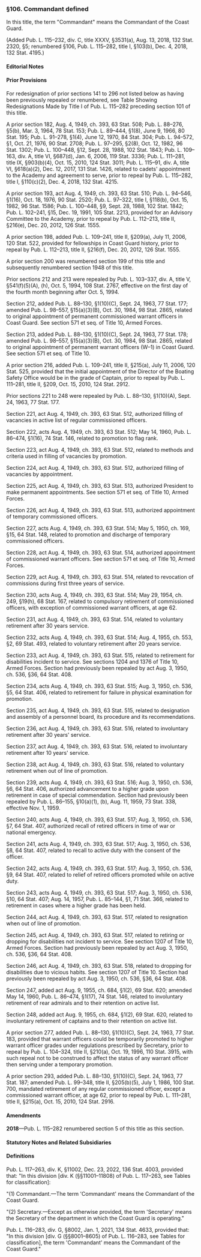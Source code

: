 ### §106. Commandant defined ###

In this title, the term "Commandant" means the Commandant of the Coast Guard.

(Added Pub. L. 115–232, div. C, title XXXV, §3531(a), Aug. 13, 2018, 132 Stat. 2320, §5; renumbered §106, Pub. L. 115–282, title I, §103(b), Dec. 4, 2018, 132 Stat. 4195.)

#### **Editorial Notes** ####

#### Prior Provisions ####

For redesignation of prior sections 141 to 296 not listed below as having been previously repealed or renumbered, see Table Showing Redesignations Made by Title I of Pub. L. 115–282 preceding section 101 of this title.

A prior section 182, Aug. 4, 1949, ch. 393, 63 Stat. 508; Pub. L. 88–276, §5(b), Mar. 3, 1964, 78 Stat. 153; Pub. L. 89–444, §1(8), June 9, 1966, 80 Stat. 195; Pub. L. 91–278, §1(4), June 12, 1970, 84 Stat. 304; Pub. L. 94–572, §1, Oct. 21, 1976, 90 Stat. 2708; Pub. L. 97–295, §2(8), Oct. 12, 1982, 96 Stat. 1302; Pub. L. 100–448, §12, Sept. 28, 1988, 102 Stat. 1843; Pub. L. 109–163, div. A, title VI, §687(d), Jan. 6, 2006, 119 Stat. 3336; Pub. L. 111–281, title IX, §903(b)(4), Oct. 15, 2010, 124 Stat. 3011; Pub. L. 115–91, div. A, title VI, §618(a)(2), Dec. 12, 2017, 131 Stat. 1426, related to cadets' appointment to the Academy and agreement to serve, prior to repeal by Pub. L. 115–282, title I, §110(c)(2), Dec. 4, 2018, 132 Stat. 4215.

A prior section 193, act Aug. 4, 1949, ch. 393, 63 Stat. 510; Pub. L. 94–546, §1(16), Oct. 18, 1976, 90 Stat. 2520; Pub. L. 97–322, title I, §118(b), Oct. 15, 1982, 96 Stat. 1586; Pub. L. 100–448, §9, Sept. 28, 1988, 102 Stat. 1842; Pub. L. 102–241, §15, Dec. 19, 1991, 105 Stat. 2213, provided for an Advisory Committee to the Academy, prior to repeal by Pub. L. 112–213, title II, §216(e), Dec. 20, 2012, 126 Stat. 1555.

A prior section 198, added Pub. L. 109–241, title II, §209(a), July 11, 2006, 120 Stat. 522, provided for fellowships in Coast Guard history, prior to repeal by Pub. L. 112–213, title II, §216(f), Dec. 20, 2012, 126 Stat. 1555.

A prior section 200 was renumbered section 199 of this title and subsequently renumbered section 1948 of this title.

Prior sections 212 and 213 were repealed by Pub. L. 103–337, div. A, title V, §541(f)(5)(A), (h), Oct. 5, 1994, 108 Stat. 2767, effective on the first day of the fourth month beginning after Oct. 5, 1994.

Section 212, added Pub. L. 88–130, §1(10)(C), Sept. 24, 1963, 77 Stat. 177; amended Pub. L. 98–557, §15(a)(3)(B), Oct. 30, 1984, 98 Stat. 2865, related to original appointment of permanent commissioned warrant officers in Coast Guard. See section 571 et seq. of Title 10, Armed Forces.

Section 213, added Pub. L. 88–130, §1(10)(C), Sept. 24, 1963, 77 Stat. 178; amended Pub. L. 98–557, §15(a)(3)(B), Oct. 30, 1984, 98 Stat. 2865, related to original appointment of permanent warrant officers (W–1) in Coast Guard. See section 571 et seq. of Title 10.

A prior section 216, added Pub. L. 109–241, title II, §215(a), July 11, 2006, 120 Stat. 525, provided that the initial appointment of the Director of the Boating Safety Office would be in the grade of Captain, prior to repeal by Pub. L. 111–281, title II, §209, Oct. 15, 2010, 124 Stat. 2912.

Prior sections 221 to 248 were repealed by Pub. L. 88–130, §1(10)(A), Sept. 24, 1963, 77 Stat. 177.

Section 221, act Aug. 4, 1949, ch. 393, 63 Stat. 512, authorized filling of vacancies in active list of regular commissioned officers.

Section 222, acts Aug. 4, 1949, ch. 393, 63 Stat. 512; May 14, 1960, Pub. L. 86–474, §1(16), 74 Stat. 146, related to promotion to flag rank.

Section 223, act Aug. 4, 1949, ch. 393, 63 Stat. 512, related to methods and criteria used in filling of vacancies by promotion.

Section 224, act Aug. 4, 1949, ch. 393, 63 Stat. 512, authorized filling of vacancies by appointment.

Section 225, act Aug. 4, 1949, ch. 393, 63 Stat. 513, authorized President to make permanent appointments. See section 571 et seq. of Title 10, Armed Forces.

Section 226, act Aug. 4, 1949, ch. 393, 63 Stat. 513, authorized appointment of temporary commissioned officers.

Section 227, acts Aug. 4, 1949, ch. 393, 63 Stat. 514; May 5, 1950, ch. 169, §15, 64 Stat. 148, related to promotion and discharge of temporary commissioned officers.

Section 228, act Aug. 4, 1949, ch. 393, 63 Stat. 514, authorized appointment of commissioned warrant officers. See section 571 et seq. of Title 10, Armed Forces.

Section 229, act Aug. 4, 1949, ch. 393, 63 Stat. 514, related to revocation of commissions during first three years of service.

Section 230, acts Aug. 4, 1949, ch. 393, 63 Stat. 514; May 29, 1954, ch. 249, §19(h), 68 Stat. 167, related to compulsory retirement of commissioned officers, with exception of commissioned warrant officers, at age 62.

Section 231, act Aug. 4, 1949, ch. 393, 63 Stat. 514, related to voluntary retirement after 30 years service.

Section 232, acts Aug. 4, 1949, ch. 393, 63 Stat. 514; Aug. 4, 1955, ch. 553, §2, 69 Stat. 493, related to voluntary retirement after 20 years service.

Section 233, act Aug. 4, 1949, ch. 393, 63 Stat. 515, related to retirement for disabilities incident to service. See sections 1204 and 1376 of Title 10, Armed Forces. Section had previously been repealed by act Aug. 3, 1950, ch. 536, §36, 64 Stat. 408.

Section 234, acts Aug. 4, 1949, ch. 393, 63 Stat. 515; Aug. 3, 1950, ch. 536, §5, 64 Stat. 406, related to retirement for failure in physical examination for promotion.

Section 235, act Aug. 4, 1949, ch. 393, 63 Stat. 515, related to designation and assembly of a personnel board, its procedure and its recommendations.

Section 236, act Aug. 4, 1949, ch. 393, 63 Stat. 516, related to involuntary retirement after 30 years' service.

Section 237, act Aug. 4, 1949, ch. 393, 63 Stat. 516, related to involuntary retirement after 10 years' service.

Section 238, act Aug. 4, 1949, ch. 393, 63 Stat. 516, related to voluntary retirement when out of line of promotion.

Section 239, acts Aug. 4, 1949, ch. 393, 63 Stat. 516; Aug. 3, 1950, ch. 536, §6, 64 Stat. 406, authorized advancement to a higher grade upon retirement in case of special commendation. Section had previously been repealed by Pub. L. 86–155, §10(a)(1), (b), Aug. 11, 1959, 73 Stat. 338, effective Nov. 1, 1959.

Section 240, acts Aug. 4, 1949, ch. 393, 63 Stat. 517; Aug. 3, 1950, ch. 536, §7, 64 Stat. 407, authorized recall of retired officers in time of war or national emergency.

Section 241, acts Aug. 4, 1949, ch. 393, 63 Stat. 517; Aug. 3, 1950, ch. 536, §8, 64 Stat. 407, related to recall to active duty with the consent of the officer.

Section 242, acts Aug. 4, 1949, ch. 393, 63 Stat. 517; Aug. 3, 1950, ch. 536, §9, 64 Stat. 407, related to relief of retired officers promoted while on active duty.

Section 243, acts Aug. 4, 1949, ch. 393, 63 Stat. 517; Aug. 3, 1950, ch. 536, §10, 64 Stat. 407; Aug. 14, 1957, Pub. L. 85–144, §1, 71 Stat. 366, related to retirement in cases where a higher grade has been held.

Section 244, act Aug. 4, 1949, ch. 393, 63 Stat. 517, related to resignation when out of line of promotion.

Section 245, act Aug. 4, 1949, ch. 393, 63 Stat. 517, related to retiring or dropping for disabilities not incident to service. See section 1207 of Title 10, Armed Forces. Section had previously been repealed by act Aug. 3, 1950, ch. 536, §36, 64 Stat. 408.

Section 246, act Aug. 4, 1949, ch. 393, 63 Stat. 518, related to dropping for disabilities due to vicious habits. See section 1207 of Title 10. Section had previously been repealed by act Aug. 3, 1950, ch. 536, §36, 64 Stat. 408.

Section 247, added act Aug. 9, 1955, ch. 684, §1(2), 69 Stat. 620; amended May 14, 1960, Pub. L. 86–474, §1(17), 74 Stat. 146, related to involuntary retirement of rear admirals and to their retention on active list.

Section 248, added act Aug. 9, 1955, ch. 684, §1(2), 69 Stat. 620, related to involuntary retirement of captains and to their retention on active list.

A prior section 277, added Pub. L. 88–130, §1(10)(C), Sept. 24, 1963, 77 Stat. 183, provided that warrant officers could be temporarily promoted to higher warrant officer grades under regulations prescribed by Secretary, prior to repeal by Pub. L. 104–324, title II, §210(a), Oct. 19, 1996, 110 Stat. 3915, with such repeal not to be construed to affect the status of any warrant officer then serving under a temporary promotion.

A prior section 293, added Pub. L. 88–130, §1(10)(C), Sept. 24, 1963, 77 Stat. 187; amended Pub. L. 99–348, title II, §205(b)(5), July 1, 1986, 100 Stat. 700, mandated retirement of any regular commissioned officer, except a commissioned warrant officer, at age 62, prior to repeal by Pub. L. 111–281, title II, §215(a), Oct. 15, 2010, 124 Stat. 2916.

#### Amendments ####

**2018**—Pub. L. 115–282 renumbered section 5 of this title as this section.

#### **Statutory Notes and Related Subsidiaries** ####

#### Definitions ####

Pub. L. 117–263, div. K, §11002, Dec. 23, 2022, 136 Stat. 4003, provided that: "In this division [div. K (§§11001–11808) of Pub. L. 117–263, see Tables for classification]:

"(1) Commandant.—The term 'Commandant' means the Commandant of the Coast Guard.

"(2) Secretary.—Except as otherwise provided, the term 'Secretary' means the Secretary of the department in which the Coast Guard is operating."

Pub. L. 116–283, div. G, §8002, Jan. 1, 2021, 134 Stat. 4633, provided that: "In this division [div. G (§§8001–8605) of Pub. L. 116–283, see Tables for classification], the term 'Commandant' means the Commandant of the Coast Guard."